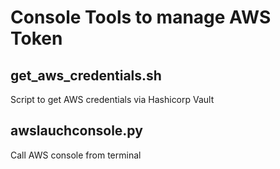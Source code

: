 # Console Tools to manage AWS Token

## get_aws_credentials.sh

Script to get AWS credentials via Hashicorp Vault

## awslauchconsole.py

Call AWS console from terminal
